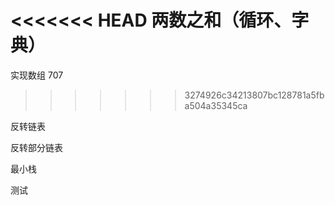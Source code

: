 <<<<<<< HEAD
两数之和（循环、字典）
=======
实现数组 707
>>>>>>> 3274926c34213807bc128781a5fba504a35345ca



反转链表

反转部分链表

最小栈

测试